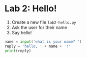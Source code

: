
# Lab 2: Hello!

1. Create a new file `lab2-hello.py`
2. Ask the user for their name
3. Say hello!

```python
name = input('what is your name? ')
reply = 'hello, ' + name + '!'
print(reply)